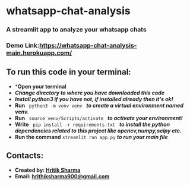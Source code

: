 # whatsapp-chat-analysis
### A streamlit app to analyze your whatsapp chats

### Demo Link:https://whatsapp-chat-analysis-main.herokuapp.com/

## To run this code in your terminal:
* ***Open your terminal**
* ***Change directory to where you have downloaded this code***
* ***Install python3 if you have not, if installed already then it's ok!***
* **Run**  `  python3 -m venv venv  ` ***to create a virtual environment named venv.***
* **Run**   `  source venv/Scripts/activate  ` 
***to activate your environment!***
* **Write**   `  pip install -r requirements.txt  ` 
***to install the python dependencies related to this project like opencv,numpy,scipy etc.***
* **Run the command** `streamlit run app.py` ***to run your main file***



## Contacts:
* **Created by: [Hritik Sharma](https://github.com/error404compiled)**
* **Email: [hrithiksharma900@gmail.com](https://hrithiksharma900@gmail.com)**
